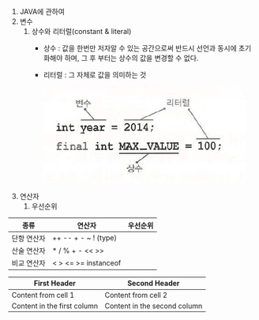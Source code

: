1. JAVA에 관하여
1. 변수
   1. 상수와 리터럴(constant & literal)
      - 상수 : 값을 한번만 저자알 수 있는 공간으로써 반드시 선언과 동시에 초기화해야 하며, 그 후 부터는 상수의 값을 변경할 수 없다.
      - 리터럴 : 그 자체로 값을 의미하는 것
      
         ![](/img/java1.PNG)
1. 연산자
   1. 우선순위
   
종류 | 연산자 | 우선순위
---- | ---- | ----
단항 연산자 | ++ -- + - ~ ! (type) | 
산술 연산자 | * / % + - << >>
비교 연산자 | < > <= >= instanceof
   
First Header | Second Header
------------ | -------------
Content from cell 1 | Content from cell 2
Content in the first column | Content in the second column
